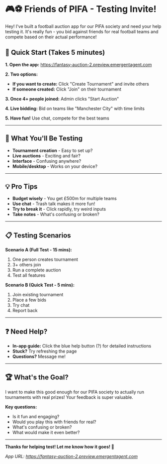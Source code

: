 # 🎮⚽ Friends of PIFA - Testing Invite!

Hey! I've built a football auction app for our PIFA society and need your help testing it. It's really fun - you bid against friends for real football teams and compete based on their actual performance!

## 🚀 Quick Start (Takes 5 minutes)

**1. Open the app:** https://fantasy-auction-2.preview.emergentagent.com

**2. Two options:**
- **If you want to create:** Click "Create Tournament" and invite others
- **If someone created:** Click "Join" on their tournament

**3. Once 4+ people joined:** Admin clicks "Start Auction" 

**4. Live bidding:** Bid on teams like "Manchester City" with time limits

**5. Have fun!** Use chat, compete for the best teams

---

## 🎯 What You'll Be Testing

- **Tournament creation** - Easy to set up?
- **Live auctions** - Exciting and fair?
- **Interface** - Confusing anywhere?
- **Mobile/desktop** - Works on your device?

---

## 💡 Pro Tips

- **Budget wisely** - You get £500m for multiple teams
- **Use chat** - Trash talk makes it more fun!
- **Try to break it** - Click rapidly, try weird inputs
- **Take notes** - What's confusing or broken?

---

## 📋 Testing Scenarios

**Scenario A (Full Test - 15 mins):**
1. One person creates tournament
2. 3+ others join 
3. Run a complete auction
4. Test all features

**Scenario B (Quick Test - 5 mins):**
1. Join existing tournament
2. Place a few bids
3. Try chat
4. Report back

---

## ❓ Need Help?

- **In-app guide:** Click the blue help button (?) for detailed instructions
- **Stuck?** Try refreshing the page
- **Questions?** Message me!

---

## 🏆 What's the Goal?

I want to make this good enough for our PIFA society to actually run tournaments with real prizes! Your feedback is super valuable.

**Key questions:**
- Is it fun and engaging?
- Would you play this with friends for real?
- What's confusing or broken?
- What would make it even better?

---

**Thanks for helping test! Let me know how it goes! 🙏**

*App URL: https://fantasy-auction-2.preview.emergentagent.com*